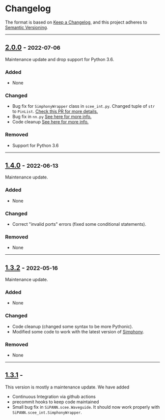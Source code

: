 # Changelog

The format is based on [Keep a Changelog](https://keepachangelog.com/en/1.0.0/),
and this project adheres to [Semantic Versioning](https://semver.org/spec/v2.0.0.html).

---

## [2.0.0](https://github.com/BYUCamachoLab/SiPANN/releases/tag/v2.0.0) - <small>2022-07-06</small>

Maintenance update and drop support for Python 3.6.

### Added
- None

### Changed
- Bug fix for `SimphonyWrapper` class in `scee_int.py`. Changed tuple of `str` to `PinList`. [Check this PR for more details.](https://github.com/BYUCamachoLab/SiPANN/pull/24)
- Bug fix in `nn.py` [See here for more info.](https://github.com/BYUCamachoLab/SiPANN/pull/29)
- Code cleanup [See here for more info.](https://github.com/BYUCamachoLab/SiPANN/pull/27)

### Removed
- Support for Python 3.6


---

## [1.4.0](https://github.com/BYUCamachoLab/SiPANN/releases/tag/v1.4.0) - <small>2022-06-13</small>

Maintenance update.

### Added
- None

### Changed
- Correct "invalid ports" errors (fixed some conditional statements).

### Removed
- None

---

## [1.3.2](https://github.com/BYUCamachoLab/SiPANN/releases/tag/v1.3.2) - <small>2022-05-16</small>

Maintenance update.

### Added
- None

### Changed
- Code cleanup (changed some syntax to be more Pythonic).
- Modified some code to work with the latest version of 
  [Simphony](https://github.com/BYUCamachoLab/simphony).

### Removed
- None

---

## [1.3.1](https://github.com/BYUCamachoLab/SiPANN/releases/tag/v1.3.1) - <small></small>

This version is mostly a maintenance update. We have added

* Continuous Integration via github actions
* precommit hooks to keep code maintained
* Small bug fix in `SiPANN.scee.Waveguide`. It should now work properly with `SiPANN.scee_int.SimphonyWrapper`.
